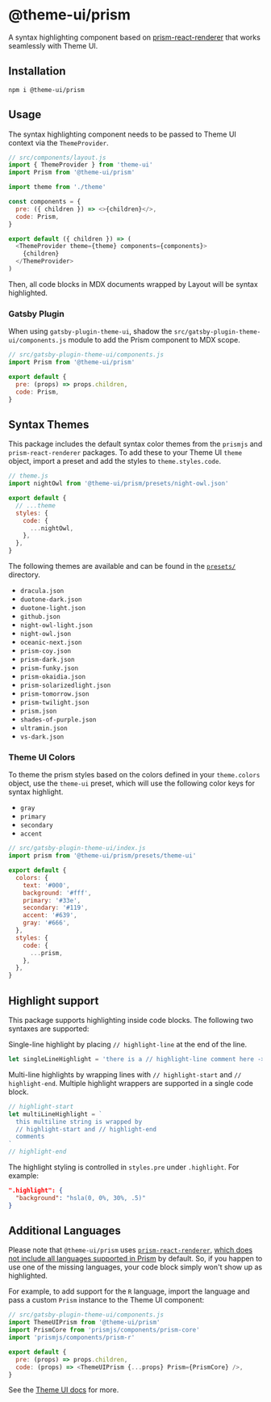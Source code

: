 # @theme-ui/prism

A syntax highlighting component based on
[prism-react-renderer](https://github.com/FormidableLabs/prism-react-renderer)
that works seamlessly with Theme UI.

## Installation

```
npm i @theme-ui/prism
```

## Usage

The syntax highlighting component needs to be passed to Theme UI context via the
`ThemeProvider`.

```js
// src/components/layout.js
import { ThemeProvider } from 'theme-ui'
import Prism from '@theme-ui/prism'

import theme from './theme'

const components = {
  pre: ({ children }) => <>{children}</>,
  code: Prism,
}

export default ({ children }) => (
  <ThemeProvider theme={theme} components={components}>
    {children}
  </ThemeProvider>
)
```

Then, all code blocks in MDX documents wrapped by Layout will be syntax
highlighted.

### Gatsby Plugin

When using `gatsby-plugin-theme-ui`, shadow the
`src/gatsby-plugin-theme-ui/components.js` module to add the Prism component to
MDX scope.

```js
// src/gatsby-plugin-theme-ui/components.js
import Prism from '@theme-ui/prism'

export default {
  pre: (props) => props.children,
  code: Prism,
}
```

## Syntax Themes

This package includes the default syntax color themes from the `prismjs` and
`prism-react-renderer` packages. To add these to your Theme UI `theme` object,
import a preset and add the styles to `theme.styles.code`.

```js
// theme.js
import nightOwl from '@theme-ui/prism/presets/night-owl.json'

export default {
  // ...theme
  styles: {
    code: {
      ...nightOwl,
    },
  },
}
```

The following themes are available and can be found in the
[`presets/`](https://github.com/system-ui/theme-ui/tree/stable/packages/prism/presets)
directory.

- `dracula.json`
- `duotone-dark.json`
- `duotone-light.json`
- `github.json`
- `night-owl-light.json`
- `night-owl.json`
- `oceanic-next.json`
- `prism-coy.json`
- `prism-dark.json`
- `prism-funky.json`
- `prism-okaidia.json`
- `prism-solarizedlight.json`
- `prism-tomorrow.json`
- `prism-twilight.json`
- `prism.json`
- `shades-of-purple.json`
- `ultramin.json`
- `vs-dark.json`

### Theme UI Colors

To theme the prism styles based on the colors defined in your `theme.colors`
object, use the `theme-ui` preset, which will use the following color keys for
syntax highlight.

- `gray`
- `primary`
- `secondary`
- `accent`

```js
// src/gatsby-plugin-theme-ui/index.js
import prism from '@theme-ui/prism/presets/theme-ui'

export default {
  colors: {
    text: '#000',
    background: '#fff',
    primary: '#33e',
    secondary: '#119',
    accent: '#639',
    gray: '#666',
  },
  styles: {
    code: {
      ...prism,
    },
  },
}
```

## Highlight support

This package supports highlighting inside code blocks. The following two
syntaxes are supported:

Single-line highlight by placing `// highlight-line` at the end of the line.

```js
let singleLineHighlight = 'there is a // highlight-line comment here ->' // highlight-line
```

Multi-line highlights by wrapping lines with `// highlight-start` and
`// highlight-end`. Multiple highlight wrappers are supported in a single code
block.

```js
// highlight-start
let multiLineHighlight = `
  this multiline string is wrapped by 
  // highlight-start and // highlight-end 
  comments
`
// highlight-end
```

The highlight styling is controlled in `styles.pre` under `.highlight`. For
example:

```json
".highlight": {
  "background": "hsla(0, 0%, 30%, .5)"
}
```

## Additional Languages

Please note that `@theme-ui/prism` uses
[`prism-react-renderer`](https://github.com/FormidableLabs/prism-react-renderer),
[which does not include all languages supported in Prism](https://github.com/FormidableLabs/prism-react-renderer/blob/master/src/vendor/prism/includeLangs.js)
by default. So, if you happen to use one of the missing languages, your code
block simply won't show up as highlighted.

For example, to add support for the `R` language, import the language and pass a
custom `Prism` instance to the Theme UI component:

```js
// src/gatsby-plugin-theme-ui/components.js
import ThemeUIPrism from '@theme-ui/prism'
import PrismCore from 'prismjs/components/prism-core'
import 'prismjs/components/prism-r'

export default {
  pre: (props) => props.children,
  code: (props) => <ThemeUIPrism {...props} Prism={PrismCore} />,
}
```

See the [Theme UI docs](https://theme-ui.com/theming/#syntax-highlighting) for
more.
